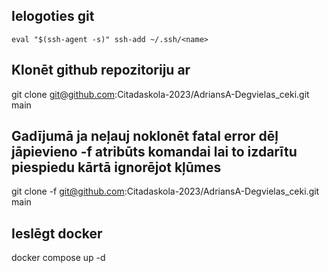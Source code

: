 Ielogoties git 
-----------------
`eval "$(ssh-agent -s)"
ssh-add ~/.ssh/<name>`


Klonēt github repozitoriju ar
-----------------
git clone git@github.com:Citadaskola-2023/AdriansA-Degvielas_ceki.git main

Gadījumā ja neļauj noklonēt fatal error dēļ jāpievieno -f atribūts komandai lai to izdarītu piespiedu kārtā ignorējot kļūmes
-----------------
git clone -f git@github.com:Citadaskola-2023/AdriansA-Degvielas_ceki.git main

Ieslēgt docker
-----------------
docker compose up -d
